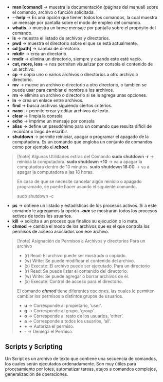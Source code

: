 - **man [comand]** -> muestra la documentación (páginas del manual) sobre el comando, archivo o función solicitada.
- **--help** -> Es una opción que tienen todos los comandos, la cual muestra un mensaje por pantalla sobre el modo de empleo del comando.
- **whatis** -> muestra un breve mensaje por pantalla sobre el propósito del comando.
- **ls** -> muestra el listado de archivos y directorios.
- **pwd** -> muestra el directorio sobre el que se está actualmente.
- **cd [path]** -> cambia de directorio.
- **mkdir** -> crea un directorio.
- **rmdir** -> elimina un directorio, siempre y cuando este esté vacío.
- **cat, more, less** -> nos permiten visualizar por consola el contenido de un archivo.
- **cp** -> copia uno o varios archivos o directorios a otro archivo o directorio.
- **mv** -> mueve un archivo o directorio a otro directorio, o también se puede usar para cambiar el nombre a los archivos.
- **rm** -> elimina un archivo o directorio si se le agrega unas opciones.
- **ln** -> crea un enlace entre archivos.
- **find** -> busca archivos siguiendo ciertos criterios.
- **nano** -> permite crear y editar archivos de texto.
- **clear** -> limpia la consola
- **echo** -> imprime un mensaje por consola
- **alias** -> define un pseudónimo para un comando que resulta difícil de recordar o largo de escribir.
- **shutdown** -> permite reiniciar, apagar o programar el apagado de la computadora. Es un comando que engloba un conjunto de comandos como por ejemplo el ***reboot***.

>[!note] Algunas Utilidades extras del Comando
>**sudo shutdown -r** -> reinicia la computadora.
>**sudo shutdown +10** -> va a apagar la computadora dentro de 10 minutos.
>**sudo shutdown 18:00** -> va a apagar la computadora a las 18 horas.
>
>En caso de que se necesite cancelar algún reinicio o apagado programado, se puede hacer usando el siguiente comando.
>
>sudo shutdown -c

- **ps** -> obtiene un listado y estadísticas de los procesos activos. Si a este comando le agregamos la opción ***-aux*** se mostrarán todos los procesos activos de todos los usuarios.
- **kill** -> solicita a un proceso que finalice su ejecución o lo mata.
- **chmod** -> cambia el modo de los archivos que es el que controla los permisos de acceso asociados con ese archivo.

>[!note] Asignación de Permisos a Archivos y directorios
>Para un archivo
>- (r) Read: El archivo puede ser mostrado o copiado.
>- (w) Write: Se puede modificar el contenido del archivo.
>- (x) Execute: El archivo puede ser ejecutado.
>Para un directorio
>- (r) Read: Se puede listar el contenido del directorio.
>- (w) Write: Se puede agregar o borrar archivos de él.
>- (x) Execute: Control de acceso para el directorio.
>
>El comando ***chmod*** tiene diferentes opciones, las cuales le permiten cambiar los permisos a distintos grupos de usuarios.
> - **u** -> Corresponde al propietario, ‘user’.
> - **g** -> Corresponde al grupo, ‘group’.
> - **o** -> Corresponde al resto de los usuarios, ‘other’.
> - **a** -> Corresponde a todos los usuarios, ‘all’.
> - **+** -> Autoriza el permiso.
> - **-** -> Deniega el Permiso.

## Scripts y Scripting

Un Script es un archivo de texto que contiene una secuencia de comandos, los cuales serán ejecutados ordenadamente. Son muy útiles para procesamiento por lotes, automatizar tareas, atajos a comandos complejos, generalización de operaciones. 